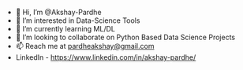 - 👋 Hi, I’m @Akshay-Pardhe
- 👀 I’m interested in Data-Science Tools
- 🌱 I’m currently learning ML/DL
- 💞️ I’m looking to collaborate on Python Based Data Science Projects
- 📫 Reach me at pardheakshay@gmail.com 
- LinkedIn - https://www.linkedin.com/in/akshay-pardhe/

<!---
Akshay-Pardhe/Akshay-Pardhe is a ✨ special ✨ repository because its `README.md` (this file) appears on your GitHub profile.
You can click the Preview link to take a look at your changes.
--->
